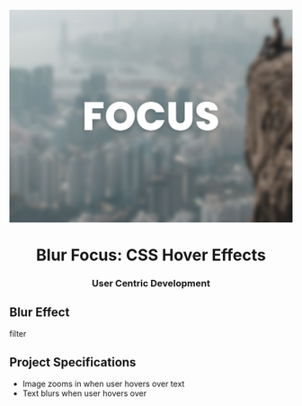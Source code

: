 <h1 align = "center">
<br>
  <img src = "assets/img/focus.png" width = "600">
  <br>
    <br>
  Blur Focus: CSS Hover Effects
  <br>
</ H1>

<h3 align = "center"> User Centric Development </h3>

## Blur Effect

filter

## Project Specifications

- Image zooms in when user hovers over text
- Text blurs when user hovers over